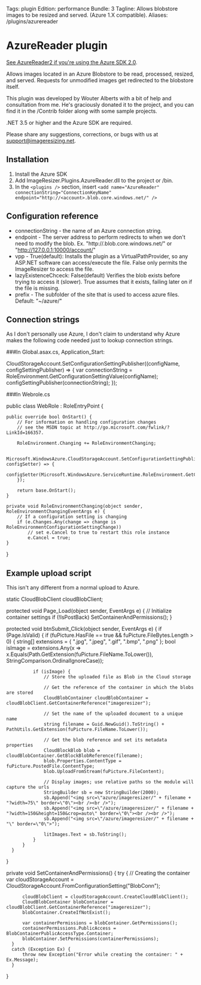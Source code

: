 Tags: plugin
Edition: performance
Bundle: 3
Tagline: Allows blobstore images to be resized and served. (Azure 1.X compatible).
Aliases: /plugins/azurereader

# AzureReader plugin

[See AzureReader2 if you're using the Azure SDK 2.0](/plugins/azurereader2).

Allows images located in an Azure Blobstore to be read, processed, resized, and served. Requests for unmodified images get redirected to the blobstore itself.

This plugin was developed by Wouter Alberts with a bit of help and consultation from me. He's graciously donated it to the project, and you can find it in the /Contrib folder along with some sample projects.

.NET 3.5 or higher and the Azure SDK are required.

Please share any suggestions, corrections, or bugs with us at support@imageresizing.net. 

## Installation

1. Install the Azure SDK
2. Add ImageResizer.Plugins.AzureReader.dll to the project or /bin.
3. In the `<plugins />` section, insert `<add name="AzureReader" connectionString="ConnectionKeyName" endpoint="http://<account>.blob.core.windows.net/" />`



## Configuration reference

* connectionString - the name of an Azure connection string.
* endpoint - The server address to perform redirects to when we don't need to modify the blob. Ex. "http://<account>.blob.core.windows.net/" or "http://127.0.0.1:10000/account/"
* vpp - True(default): Installs the plugin as a VirtualPathProvider, so any ASP.NET software can access/execute the file. False only permits the ImageResizer to access the file.
* lazyExistenceChceck: False(default) Verifies the blob exists before trying to access it (slower). True assumes that it exists, failing later on if the file is missing.
* prefix - The subfolder of the site that is used to access azure files. Default: "~/azure/"


## Connection strings

As I don't personally use Azure, I don't claim to understand why Azure makes the following code needed just to lookup connection strings.

###In Global.asax.cs, Application_Start:

  CloudStorageAccount.SetConfigurationSettingPublisher((configName, configSettingPublisher) => {
      var connectionString = RoleEnvironment.GetConfigurationSettingValue(configName);
      configSettingPublisher(connectionString);
  });

###In Webrole.cs

public class WebRole : RoleEntryPoint {

    public override bool OnStart() {
        // For information on handling configuration changes
        // see the MSDN topic at http://go.microsoft.com/fwlink/?LinkId=166357.

        RoleEnvironment.Changing += RoleEnvironmentChanging;

        Microsoft.WindowsAzure.CloudStorageAccount.SetConfigurationSettingPublisher((configName, configSetter) => {
            configSetter(Microsoft.WindowsAzure.ServiceRuntime.RoleEnvironment.GetConfigurationSettingValue(configName));
        });

        return base.OnStart();
    }

    private void RoleEnvironmentChanging(object sender, RoleEnvironmentChangingEventArgs e) {
        // If a configuration setting is changing
        if (e.Changes.Any(change => change is RoleEnvironmentConfigurationSettingChange))
            // set e.Cancel to true to restart this role instance
            e.Cancel = true;
    }
}


## Example upload script

This isn't any different from a normal upload to Azure. 

  static CloudBlobClient cloudBlobClient;

  protected void Page_Load(object sender, EventArgs e) {
      // Initialize container settings
      if (!IsPostBack)
          SetContainerAndPermissions();
  }

  protected void btnSubmit_Click(object sender, EventArgs e) {
      if (Page.IsValid) {
          if (fuPicture.HasFile == true && fuPicture.FileBytes.Length > 0) {
              string[] extensions = { ".jpg", ".jpeg", ".gif", ".bmp", ".png" };
              bool isImage = extensions.Any(x => x.Equals(Path.GetExtension(fuPicture.FileName.ToLower()), StringComparison.OrdinalIgnoreCase));

              if (isImage) {
                  // Store the uploaded file as Blob in the Cloud storage

                  // Get the reference of the container in which the blobs are stored
                  CloudBlobContainer cloudBlobContainer = cloudBlobClient.GetContainerReference("imageresizer");

                  // Set the name of the uploaded document to a unique name
                  string filename = Guid.NewGuid().ToString() + PathUtils.GetExtension(fuPicture.FileName.ToLower());

                  // Get the blob reference and set its metadata properties
                  CloudBlockBlob blob = cloudBlobContainer.GetBlockBlobReference(filename);
                  blob.Properties.ContentType = fuPicture.PostedFile.ContentType;
                  blob.UploadFromStream(fuPicture.FileContent);

                  // Display images; use relative paths so the module will capture the urls
                  StringBuilder sb = new StringBuilder(2000);
                  sb.Append("<img src=\"azure/imageresizer/" + filename + "?width=75\" border=\"0\"><br /><br />");
                  sb.Append("<img src=\"/azure/imageresizer/" + filename + "?width=150&height=150&crop=auto\" border=\"0\"><br /><br />");
                  sb.Append("<img src=\"/azure/imageresizer/" + filename + "\" border=\"0\">");

                  litImages.Text = sb.ToString();
              }
          }
      }
  }

  private void SetContainerAndPermissions() {
      try {
          // Creating the container
          var cloudStorageAccount = CloudStorageAccount.FromConfigurationSetting("BlobConn");

          cloudBlobClient = cloudStorageAccount.CreateCloudBlobClient();
          CloudBlobContainer blobContainer = cloudBlobClient.GetContainerReference("imageresizer");
          blobContainer.CreateIfNotExist();

          var containerPermissions = blobContainer.GetPermissions();
          containerPermissions.PublicAccess = BlobContainerPublicAccessType.Container;
          blobContainer.SetPermissions(containerPermissions);
      }
      catch (Exception Ex) {
          throw new Exception("Error while creating the container: " + Ex.Message);
      }
  }

